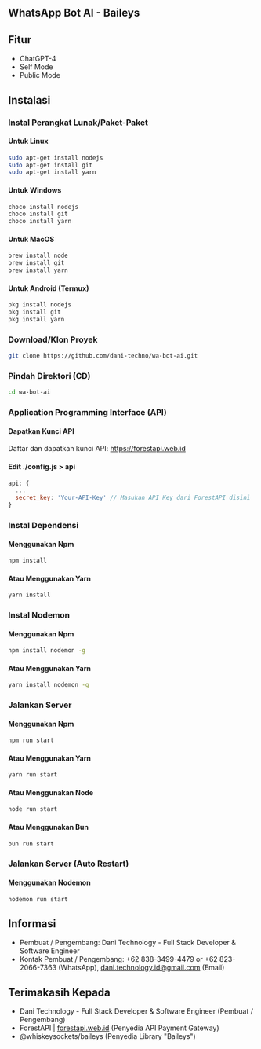 ## WhatsApp Bot AI - Baileys

## Fitur
* ChatGPT-4
* Self Mode
* Public Mode

## Instalasi
### Instal Perangkat Lunak/Paket-Paket
#### Untuk Linux
```bash
sudo apt-get install nodejs
sudo apt-get install git
sudo apt-get install yarn
```

#### Untuk Windows
```bash
choco install nodejs
choco install git
choco install yarn
```

#### Untuk MacOS
```bash
brew install node
brew install git
brew install yarn
```

#### Untuk Android (Termux)
```bash
pkg install nodejs
pkg install git
pkg install yarn
```

### Download/Klon Proyek
```bash
git clone https://github.com/dani-techno/wa-bot-ai.git
```

### Pindah Direktori (CD)
```bash
cd wa-bot-ai
```

### Application Programming Interface (API)
#### Dapatkan Kunci API
Daftar dan dapatkan kunci API:
<a href="https://forestapi.web.id">https://forestapi.web.id</a>

#### Edit ./config.js > api
```javascript
api: {
  ...
  secret_key: 'Your-API-Key' // Masukan API Key dari ForestAPI disini
}
```

### Instal Dependensi
#### Menggunakan Npm
```bash
npm install
```
#### Atau Menggunakan Yarn
```bash
yarn install
```

### Instal Nodemon
#### Menggunakan Npm
```bash
npm install nodemon -g
```
#### Atau Menggunakan Yarn
```bash
yarn install nodemon -g
```

### Jalankan Server
#### Menggunakan Npm
```bash
npm run start
```

#### Atau Menggunakan Yarn
```bash
yarn run start
```

#### Atau Menggunakan Node
```bash
node run start
```

#### Atau Menggunakan Bun
```bash
bun run start
```

### Jalankan Server (Auto Restart)
#### Menggunakan Nodemon
```bash
nodemon run start
```

## Informasi
* Pembuat / Pengembang: Dani Technology - Full Stack Developer & Software Engineer
* Kontak Pembuat / Pengembang: +62 838-3499-4479 or +62 823-2066-7363 (WhatsApp), dani.technology.id@gmail.com (Email)

## Terimakasih Kepada
* Dani Technology - Full Stack Developer & Software Engineer (Pembuat / Pengembang)
* ForestAPI | <a href="https://forestapi.web.id">forestapi.web.id</a> (Penyedia API Payment Gateway)
* @whiskeysockets/baileys (Penyedia Library "Baileys")
